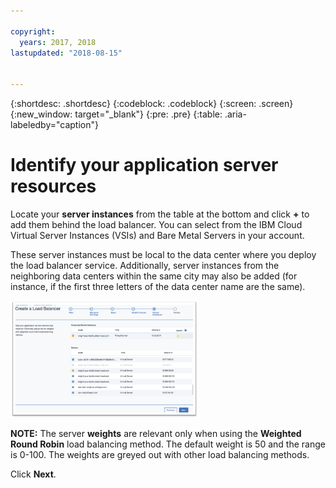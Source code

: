 ```yaml
---

copyright:
  years: 2017, 2018
lastupdated: "2018-08-15"


---
```


{:shortdesc: .shortdesc}
{:codeblock: .codeblock}
{:screen: .screen}
{:new_window: target="_blank"}
{:pre: .pre}
{:table: .aria-labeledby="caption"}

# Identify your application server resources
Locate your **server instances** from the table at the bottom and click **+** to add them behind the load balancer. You can select from the IBM Cloud Virtual Server Instances (VSIs) and Bare Metal Servers in your account.

These server instances must be local to the data center where you deploy the load balancer service. Additionally, server instances from the neighboring data centers within the same city may also be added (for instance, if the first three letters of the data center name are the same).

<img src="images/locate-server-instance.png" alt="drawing" style="width: 300px;"/>

**NOTE:** The server **weights** are relevant only when using the **Weighted Round Robin** load balancing method. The default weight is 50 and the range is 0-100. The weights are greyed out with other load balancing methods.

Click **Next**.